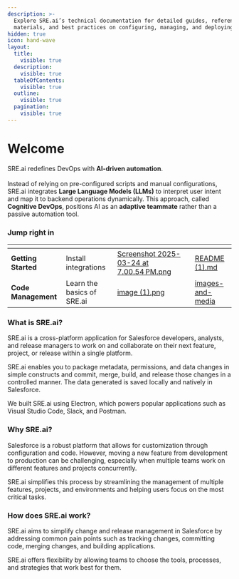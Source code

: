 ```yaml
---
description: >-
  Explore SRE.ai’s technical documentation for detailed guides, reference
  materials, and best practices on configuring, managing, and deploying.
hidden: true
icon: hand-wave
layout:
  title:
    visible: true
  description:
    visible: true
  tableOfContents:
    visible: true
  outline:
    visible: true
  pagination:
    visible: true
---
```


# Welcome

SRE.ai redefines DevOps with **AI-driven automation**. \
\
Instead of relying on pre-configured scripts and manual configurations, SRE.ai integrates **Large Language Models (LLMs)** to interpret user intent and map it to backend operations dynamically. This approach, called **Cognitive DevOps**, positions AI as an **adaptive teammate** rather than a passive automation tool.

### Jump right in

<table data-view="cards"><thead><tr><th></th><th></th><th data-hidden data-card-cover data-type="files"></th><th data-hidden></th><th data-hidden data-card-target data-type="content-ref"></th></tr></thead><tbody><tr><td><strong>Getting Started</strong></td><td>Install integrations</td><td><a href=".gitbook/assets/Screenshot 2025-03-24 at 7.00.54 PM.png">Screenshot 2025-03-24 at 7.00.54 PM.png</a></td><td></td><td><a href="README (1).md">README (1).md</a></td></tr><tr><td><strong>Code Management</strong></td><td>Learn the basics of SRE.ai</td><td><a href=".gitbook/assets/image (1).png">image (1).png</a></td><td></td><td><a href="images-and-media/">images-and-media</a></td></tr></tbody></table>

### **What is SRE.ai?**

SRE.ai is a cross-platform application for Salesforce developers, analysts, and release managers to work on and collaborate on their next feature, project, or release within a single platform.

SRE.ai enables you to package metadata, permissions, and data changes in simple constructs and commit, merge, build, and release those changes in a controlled manner. The data generated is saved locally and natively in Salesforce.

We built SRE.ai using Electron, which powers popular applications such as Visual Studio Code, Slack, and Postman.

### **Why SRE.ai?**

Salesforce is a robust platform that allows for customization through configuration and code. However, moving a new feature from development to production can be challenging, especially when multiple teams work on different features and projects concurrently.

SRE.ai simplifies this process by streamlining the management of multiple features, projects, and environments and helping users focus on the most critical tasks.

### **How does** SRE.ai **work?**

SRE.ai aims to simplify change and release management in Salesforce by addressing common pain points such as tracking changes, committing code, merging changes, and building applications.

SRE.ai offers flexibility by allowing teams to choose the tools, processes, and strategies that work best for them.
